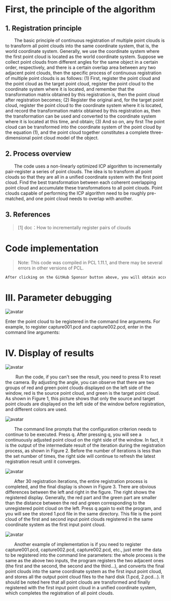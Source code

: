 #  First, the principle of the algorithm 

##  1. Registration principle 

   The basic principle of continuous registration of multiple point clouds is to transform all point clouds into the same coordinate system, that is, the world coordinate system. Generally, we use the coordinate system where the first point cloud is located as the world coordinate system. Suppose we collect point clouds from different angles for the same object in a certain order, respectively, and there is a certain overlap area between any two adjacent point clouds, then the specific process of continuous registration of multiple point clouds is as follows: (1) First, register the point cloud and the point cloud as the target point cloud, register the point cloud to the coordinate system where it is located, and remember that the transformation matrix obtained by this registration is, then the point cloud after registration becomes; (2) Register the original and, for the target point cloud, register the point cloud to the coordinate system where it is located, and record the transformation matrix obtained by this registration as, then the transformation can be used and converted to the coordinate system where it is located at this time, and obtain; (3) And so on, any first The point cloud can be transformed into the coordinate system of the point cloud by the equation (1), and the point cloud together constitutes a complete three-dimensional point cloud model of the object.  

##  2. Process overview 

   The code uses a non-linearly optimized ICP algorithm to incrementally pair-register a series of point clouds. The idea is to transform all point clouds so that they are all in a unified coordinate system with the first point cloud. Find the best transformation between each coherent overlapping point cloud and accumulate these transformations to all point clouds. Point clouds capable of performing the ICP algorithm need to be roughly pre-matched, and one point cloud needs to overlap with another. 

##  3. References 

>  [1] doc：How to incrementally register pairs of clouds 

#  Code implementation 

>  Note: This code was compiled in PCL 1.11.1, and there may be several errors in other versions of PCL. 

  ```python  
After clicking on the GitHub Sponsor button above, you will obtain access permissions to my private code repository ( https://github.com/slowlon/my_code_bar ) to view this blog code. By searching the code number of this blog, you can find the code you need, code number is: 2024020309574118159
  ```  
#  III. Parameter debugging 

 ![avatar]( 20210413211325755.png) 

 Enter the point cloud to be registered in the command line arguments. For example, to register capture001.pcd and capture002.pcd, enter in the command line arguments:  

#  IV. Display of results 

 ![avatar]( 20210413211431497.png) 

    Run the code, if you can't see the result, you need to press R to reset the camera. By adjusting the angle, you can observe that there are two groups of red and green point clouds displayed on the left side of the window, red is the source point cloud, and green is the target point cloud. As shown in Figure 1, this picture shows that only the source and target point clouds are displayed on the left side of the window before registration, and different colors are used.  

 ![avatar]( 20210413211643269.gif) 

   The command line prompts that the configuration criterion needs to continue to be executed. Press q. After pressing q, you will see a continuously adjusted point cloud on the right side of the window. In fact, it is the output of the intermediate result of the iteration during the registration process, as shown in Figure 2. Before the number of iterations is less than the set number of times, the right side will continue to refresh the latest registration result until it converges.  

 ![avatar]( 20210413211746398.png) 

   After 30 registration iterations, the entire registration process is completed, and the final display is shown in Figure 3. There are obvious differences between the left and right in the figure. The right shows the registered display. Generally, the red part and the green part are smaller than the distance between the red and green corresponding to the unregistered point cloud on the left. Press q again to exit the program, and you will see the stored 1.pcd file in the same directory. This file is the point cloud of the first and second input point clouds registered in the same coordinate system as the first input point cloud.  

 ![avatar]( 20210413211839272.png) 

   Another example of implementation is if you need to register capture001.pcd, capture002.pcd, capture002.pcd, etc., just enter the data to be registered into the command line parameters: the whole process is the same as the above two inputs, the program registers the two adjacent ones (the first and the second, the second and the third...), and converts the final point clouds into the same coordinate system as the first input point cloud, and stores all the output point cloud files to the hard disk (1.pcd, 2.pcd...). It should be noted here that all point clouds are transformed and finally registered with the first input point cloud in a unified coordinate system, which completes the registration of all point clouds.  


